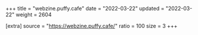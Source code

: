 +++
title = "webzine.puffy.cafe"
date = "2022-03-22"
updated = "2022-03-22"
weight = 2604

[extra]
source = "https://webzine.puffy.cafe/"
ratio = 100
size = 3
+++

